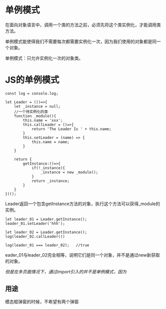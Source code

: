 
# 单例模式

在面向对象语言中，调用一个类的方法之前，必须先将这个类实例化，才能调用类方法。

单例模式能使得我们不需要每次都需要实例化一次，因为我们使用的对象都是同一个对象。

单例模式：只允许实例化一次的对象类。




# JS的单例模式

```
const log = console.log;

let Leader = (()=>{
    let _instance = null;
    //一个待实例化的类
    function _module(){
        this.name = 'xxx';
        this.callLeader = ()=>{
            return 'The Leader Is ' + this.name;
        }
        this.setLeader = (name) => {
            this.name = name;
        }
    }

    return {
        getInstance:()=>{
            if(!_instance){
                _instance = new _module();
            }
            return _instance;
        }
    }
})();

```

Leader返回一个包含getInstance方法的对象，执行这个方法可以获得_module的实例。

```
let leader_01 = Leader.getInstance();
leader_01.setLeader('hhh');

let leader_02 = Leader.getInstance();
log(leader_02.callLeader())

log(leader_01 === leader_02);   //true

```

eader_01与leader_02完全相等，说明它们是同一个对象，并不是通过new新获取的对象。

*但是在多页面情况下，通过import引入的并不是单例模式，因为*


## 用途

模态框弹窗的时候，不希望有两个弹窗
